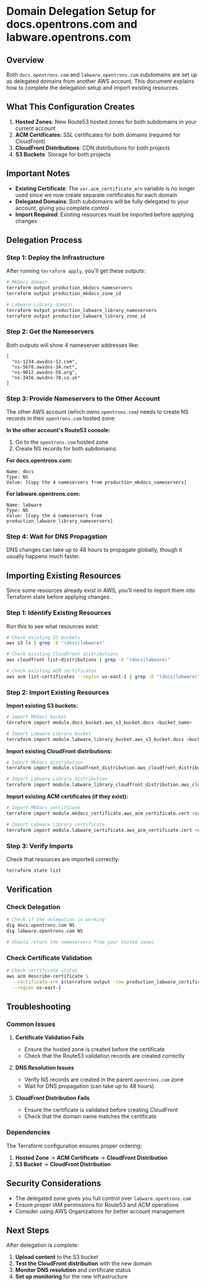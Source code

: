 # Domain Delegation Setup for docs.opentrons.com and labware.opentrons.com

## Overview

Both `docs.opentrons.com` and `labware.opentrons.com` subdomains are set up as delegated domains from another AWS account. This document explains how to complete the delegation setup and import existing resources.

## What This Configuration Creates

1. **Hosted Zones**: New Route53 hosted zones for both subdomains in your current account
2. **ACM Certificates**: SSL certificates for both domains (required for CloudFront)
3. **CloudFront Distributions**: CDN distributions for both projects
4. **S3 Buckets**: Storage for both projects

## Important Notes

- **Existing Certificate**: The `var.acm_certificate_arn` variable is no longer used since we now create separate certificates for each domain
- **Delegated Domains**: Both subdomains will be fully delegated to your account, giving you complete control
- **Import Required**: Existing resources must be imported before applying changes

## Delegation Process

### Step 1: Deploy the Infrastructure

After running `terraform apply`, you'll get these outputs:

```bash
# MkDocs domain
terraform output production_mkdocs_nameservers
terraform output production_mkdocs_zone_id

# Labware Library domain
terraform output production_labware_library_nameservers
terraform output production_labware_library_zone_id
```

### Step 2: Get the Nameservers

Both outputs will show 4 nameserver addresses like:
```
[
  "ns-1234.awsdns-12.com",
  "ns-5678.awsdns-34.net",
  "ns-9012.awsdns-56.org",
  "ns-3456.awsdns-78.co.uk"
]
```

### Step 3: Provide Nameservers to the Other Account

The other AWS account (which owns `opentrons.com`) needs to create NS records in their `opentrons.com` hosted zone:

**In the other account's Route53 console:**

1. Go to the `opentrons.com` hosted zone
2. Create NS records for both subdomains:

**For docs.opentrons.com:**
```
Name: docs
Type: NS
Value: [Copy the 4 nameservers from production_mkdocs_nameservers]
```

**For labware.opentrons.com:**
```
Name: labware
Type: NS
Value: [Copy the 4 nameservers from production_labware_library_nameservers]
```

### Step 4: Wait for DNS Propagation

DNS changes can take up to 48 hours to propagate globally, though it usually happens much faster.

## Importing Existing Resources

Since some resources already exist in AWS, you'll need to import them into Terraform state before applying changes.

### Step 1: Identify Existing Resources

Run this to see what resources exist:
```bash
# Check existing S3 buckets
aws s3 ls | grep -E "(docs|labware)"

# Check existing CloudFront distributions
aws cloudfront list-distributions | grep -E "(docs|labware)"

# Check existing ACM certificates
aws acm list-certificates --region us-east-1 | grep -E "(docs|labware)"
```

### Step 2: Import Existing Resources

**Import existing S3 buckets:**
```bash
# Import MkDocs bucket
terraform import module.docs_bucket.aws_s3_bucket.docs <bucket_name>

# Import Labware Library bucket
terraform import module.labware_library_bucket.aws_s3_bucket.docs <bucket_name>
```

**Import existing CloudFront distributions:**
```bash
# Import MkDocs distribution
terraform import module.cloudfront_distribution.aws_cloudfront_distribution.distribution <distribution_id>

# Import Labware Library distribution
terraform import module.labware_library_cloudfront_distribution.aws_cloudfront_distribution.distribution <distribution_id>
```

**Import existing ACM certificates (if they exist):**
```bash
# Import MkDocs certificate
terraform import module.mkdocs_certificate.aws_acm_certificate.cert <certificate_arn>

# Import Labware Library certificate
terraform import module.labware_certificate.aws_acm_certificate.cert <certificate_arn>
```

### Step 3: Verify Imports

Check that resources are imported correctly:
```bash
terraform state list
```

## Verification

### Check Delegation
```bash
# Check if the delegation is working
dig docs.opentrons.com NS
dig labware.opentrons.com NS

# Should return the nameservers from your hosted zones
```

### Check Certificate Validation
```bash
# Check certificate status
aws acm describe-certificate \
  --certificate-arn $(terraform output -raw production_labware_certificate_arn) \
  --region us-east-1
```

## Troubleshooting

### Common Issues

1. **Certificate Validation Fails**
   - Ensure the hosted zone is created before the certificate
   - Check that the Route53 validation records are created correctly

2. **DNS Resolution Issues**
   - Verify NS records are created in the parent `opentrons.com` zone
   - Wait for DNS propagation (can take up to 48 hours)

3. **CloudFront Distribution Fails**
   - Ensure the certificate is validated before creating CloudFront
   - Check that the domain name matches the certificate

### Dependencies

The Terraform configuration ensures proper ordering:
1. **Hosted Zone** → **ACM Certificate** → **CloudFront Distribution**
2. **S3 Bucket** → **CloudFront Distribution**

## Security Considerations

- The delegated zone gives you full control over `labware.opentrons.com`
- Ensure proper IAM permissions for Route53 and ACM operations
- Consider using AWS Organizations for better account management

## Next Steps

After delegation is complete:
1. **Upload content** to the S3 bucket
2. **Test the CloudFront distribution** with the new domain
3. **Monitor DNS resolution** and certificate status
4. **Set up monitoring** for the new infrastructure

